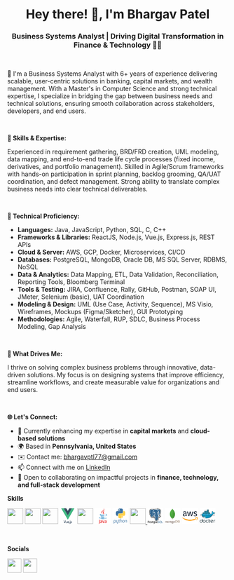 <h1 align="center"> Hey there! 👋, I'm Bhargav Patel</h1>
<h3 align="center">Business Systems Analyst | Driving Digital Transformation in Finance & Technology 👨‍💻</h3>
<br>

<p>💼 I'm a Business Systems Analyst with 6+ years of experience delivering scalable, user-centric solutions in banking, capital markets, and wealth management. With a Master's in Computer Science and strong technical expertise, I specialize in bridging the gap between business needs and technical solutions, ensuring smooth collaboration across stakeholders, developers, and end users.</p>
<br>

<b>🚀 Skills & Expertise:</b>
<p>
Experienced in requirement gathering, BRD/FRD creation, UML modeling, data mapping, and end-to-end trade life cycle processes (fixed income, derivatives, and portfolio management). Skilled in Agile/Scrum frameworks with hands-on participation in sprint planning, backlog grooming, QA/UAT coordination, and defect management. Strong ability to translate complex business needs into clear technical deliverables.  
</p>
<br>

<b>📌 Technical Proficiency:</b>  
- **Languages:** Java, JavaScript, Python, SQL, C, C++  
- **Frameworks & Libraries:** ReactJS, Node.js, Vue.js, Express.js, REST APIs  
- **Cloud & Server:** AWS, GCP, Docker, Microservices, CI/CD  
- **Databases:** PostgreSQL, MongoDB, Oracle DB, MS SQL Server, RDBMS, NoSQL  
- **Data & Analytics:** Data Mapping, ETL, Data Validation, Reconciliation, Reporting Tools, Bloomberg Terminal  
- **Tools & Testing:** JIRA, Confluence, Rally, GitHub, Postman, SOAP UI, JMeter, Selenium (basic), UAT Coordination  
- **Modeling & Design:** UML (Use Case, Activity, Sequence), MS Visio, Wireframes, Mockups (Figma/Sketcher), GUI Prototyping  
- **Methodologies:** Agile, Waterfall, RUP, SDLC, Business Process Modeling, Gap Analysis  
<br>

<b>🌟 What Drives Me:</b>  
<p>
I thrive on solving complex business problems through innovative, data-driven solutions. My focus is on designing systems that improve efficiency, streamline workflows, and create measurable value for organizations and end users.
</p>
<br>

<b>🌐 Let's Connect:</b>  
<ul>
  <li>🌱 Currently enhancing my expertise in <b>capital markets</b> and <b>cloud-based solutions</b></li>
  <li>🌍 Based in <b>Pennsylvania, United States</b></li>
  <li>✉️ Contact me: <a href="mailto:bhargavptl77@gmail.com">bhargavptl77@gmail.com</a></li>
  <li>📫 Connect with me on <a href="https://www.linkedin.com/in/bhargavpatel07/" target="_blank">LinkedIn</a></li>
  <li>🤝 Open to collaborating on impactful projects in <b>finance, technology, and full-stack development</b></li>
</ul>


<b>Skills</b>  
<p align="left">
    <a href="https://developer.mozilla.org/en-US/docs/Web/JavaScript" target="_blank"><img src="https://raw.githubusercontent.com/danielcranney/readme-generator/main/public/icons/skills/javascript-colored.svg" width="36" height="36" /></a>
    <a href="https://www.typescriptlang.org/" target="_blank"><img src="https://raw.githubusercontent.com/danielcranney/readme-generator/main/public/icons/skills/typescript-colored.svg" width="36" height="36" /></a>
    <a href="https://reactjs.org/" target="_blank"><img src="https://raw.githubusercontent.com/danielcranney/readme-generator/main/public/icons/skills/react-colored.svg" width="36" height="36" /></a>
    <a href="https://vuejs.org/" target="_blank"><img src="https://github.com/devicons/devicon/blob/master/icons/vuejs/vuejs-original-wordmark.svg" width="36" height="36" /></a>
    <a href="https://nodejs.org/" target="_blank"><img src="https://raw.githubusercontent.com/danielcranney/readme-generator/main/public/icons/skills/nodejs-colored.svg" width="36" height="36" /></a>
    <a href="https://docs.oracle.com/en/java/" target="_blank"><img src="https://github.com/devicons/devicon/blob/master/icons/java/java-original-wordmark.svg" width="36" height="36" /></a>
    <a href="https://www.python.org/doc/" target="_blank"><img src="https://github.com/devicons/devicon/blob/master/icons/python/python-original-wordmark.svg" width="36" height="36" /></a>
    <a href="https://www.atlassian.com/software/jira" target="_blank">
        <img src="https://cdn.jsdelivr.net/gh/devicons/devicon/icons/jira/jira-original.svg" width="36" height="36" />
    </a>
    <a href="https://www.postgresql.org/docs/" target="_blank"><img src="https://github.com/devicons/devicon/blob/master/icons/postgresql/postgresql-original-wordmark.svg" width="36" height="36" /></a>
    <a href="https://www.mongodb.com/docs/" target="_blank"><img src="https://github.com/devicons/devicon/blob/master/icons/mongodb/mongodb-original-wordmark.svg" width="36" height="36" /></a>
    <a href="https://aws.amazon.com/" target="_blank"><img src="https://github.com/devicons/devicon/blob/master/icons/amazonwebservices/amazonwebservices-original-wordmark.svg" width="36" height="36" /></a>
    <a href="https://www.docker.com/" target="_blank"><img src="https://github.com/devicons/devicon/blob/master/icons/docker/docker-original-wordmark.svg" width="36" height="36" /></a>
</p>
<br>

<b>Socials</b>  
<p align="left"> 
    <a href="https://github.com/pbhargav7" target="_blank"><img src="https://raw.githubusercontent.com/danielcranney/readme-generator/main/public/icons/socials/github.svg" width="32" height="32" /></a>
    <a href="https://www.linkedin.com/in/bhargavpatel07" target="_blank"><img src="https://raw.githubusercontent.com/danielcranney/readme-generator/main/public/icons/socials/linkedin.svg" width="32" height="32" /></a> 
</p>
